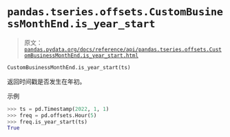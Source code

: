 # `pandas.tseries.offsets.CustomBusinessMonthEnd.is_year_start`

> 原文：[`pandas.pydata.org/docs/reference/api/pandas.tseries.offsets.CustomBusinessMonthEnd.is_year_start.html`](https://pandas.pydata.org/docs/reference/api/pandas.tseries.offsets.CustomBusinessMonthEnd.is_year_start.html)

```py
CustomBusinessMonthEnd.is_year_start(ts)
```

返回时间戳是否发生在年初。

示例

```py
>>> ts = pd.Timestamp(2022, 1, 1)
>>> freq = pd.offsets.Hour(5)
>>> freq.is_year_start(ts)
True 
```
